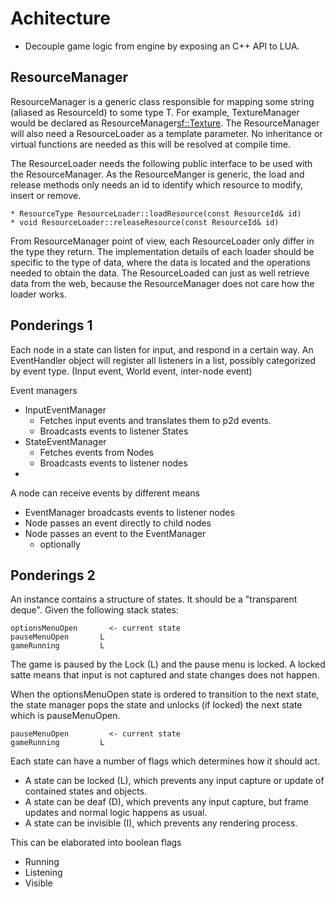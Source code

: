 # Achitecture
* Decouple game logic from engine by exposing an C++ API to LUA.

## ResourceManager
ResourceManager is a generic class responsible for mapping some string (aliased as ResourceId) to some type T. For example, TextureManager would be declared as ResourceManager<sf::Texture>.
The ResourceManager will also need a ResourceLoader as a template parameter. No inheritance or virtual functions are needed as this will be resolved at compile time.

The ResourceLoader needs the following public interface to be used with the ResourceManager. As the ResourceManger is generic, the load and release methods only needs an id to identify which resource to modify, insert or remove.
```
* ResourceType ResourceLoader::loadResource(const ResourceId& id)
* void ResourceLoader::releaseResource(const ResourceId& id)
```
From ResourceManager point of view, each ResourceLoader only differ in the type they return. The implementation details of each loader should be specific to the type of data, where the data is located and the operations needed to obtain the data. The ResourceLoaded can just as well retrieve data from the web, because the ResourceManager does not care how the loader works.
## Ponderings 1
Each node in a state can listen for input, and respond in a certain way.
An EventHandler object will register all listeners in a list, possibly categorized by event type. (Input event, World event, inter-node event)

Event managers
* InputEventManager
   * Fetches input events and translates them to p2d events.
   * Broadcasts events to listener States
* StateEventManager
   * Fetches events from Nodes
   * Broadcasts events to listener nodes
* 

A node can receive events by different means
* EventManager broadcasts events to listener nodes
* Node passes an event directly to child nodes
* Node passes an event to the EventManager
  * optionally

## Ponderings 2
An instance contains a structure of states. It should be a "transparent deque". Given the following stack states:
```
optionsMenuOpen       <- current state 
pauseMenuOpen       L
gameRunning         L 
```

The game is paused by the Lock (L) and the pause menu is locked.
A locked satte means that input is not captured and state changes does not happen.

When the optionsMenuOpen state is ordered to transition to the next state,
the state manager pops the state and unlocks (if locked) the next state which is pauseMenuOpen.

```
pauseMenuOpen         <- current state 
gameRunning         L 
```

Each state can have a number of flags which determines how it should act.
* A state can be locked (L), which prevents any input capture or update of contained states and objects.
* A state can be deaf (D), which prevents any input capture, but frame updates and normal logic happens as usual.
* A state can be invisible (I), which prevents any rendering process.

This can be elaborated into boolean flags
* Running
* Listening
* Visible